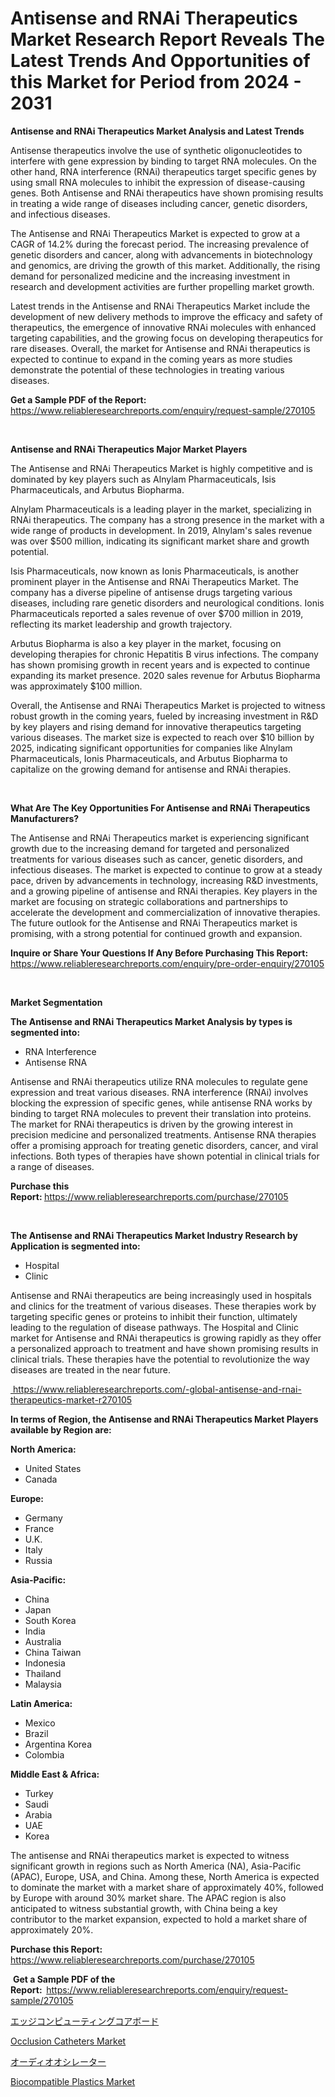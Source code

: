 <p><h1>Antisense and RNAi Therapeutics Market Research Report Reveals The Latest Trends And Opportunities of this Market for Period from 2024 - 2031</h1></p><p><strong>Antisense and RNAi Therapeutics Market Analysis and Latest Trends</strong></p>
<p><p>Antisense therapeutics involve the use of synthetic oligonucleotides to interfere with gene expression by binding to target RNA molecules. On the other hand, RNA interference (RNAi) therapeutics target specific genes by using small RNA molecules to inhibit the expression of disease-causing genes. Both Antisense and RNAi therapeutics have shown promising results in treating a wide range of diseases including cancer, genetic disorders, and infectious diseases.</p><p>The Antisense and RNAi Therapeutics Market is expected to grow at a CAGR of 14.2% during the forecast period. The increasing prevalence of genetic disorders and cancer, along with advancements in biotechnology and genomics, are driving the growth of this market. Additionally, the rising demand for personalized medicine and the increasing investment in research and development activities are further propelling market growth.</p><p>Latest trends in the Antisense and RNAi Therapeutics Market include the development of new delivery methods to improve the efficacy and safety of therapeutics, the emergence of innovative RNAi molecules with enhanced targeting capabilities, and the growing focus on developing therapeutics for rare diseases. Overall, the market for Antisense and RNAi therapeutics is expected to continue to expand in the coming years as more studies demonstrate the potential of these technologies in treating various diseases.</p></p>
<p><strong>Get a Sample PDF of the Report:&nbsp;</strong> <a href="https://www.reliableresearchreports.com/enquiry/request-sample/270105">https://www.reliableresearchreports.com/enquiry/request-sample/270105</a></p>
<p>&nbsp;</p>
<p><strong>Antisense and RNAi Therapeutics Major Market Players</strong></p>
<p><p>The Antisense and RNAi Therapeutics Market is highly competitive and is dominated by key players such as Alnylam Pharmaceuticals, Isis Pharmaceuticals, and Arbutus Biopharma.</p><p>Alnylam Pharmaceuticals is a leading player in the market, specializing in RNAi therapeutics. The company has a strong presence in the market with a wide range of products in development. In 2019, Alnylam's sales revenue was over $500 million, indicating its significant market share and growth potential.</p><p>Isis Pharmaceuticals, now known as Ionis Pharmaceuticals, is another prominent player in the Antisense and RNAi Therapeutics Market. The company has a diverse pipeline of antisense drugs targeting various diseases, including rare genetic disorders and neurological conditions. Ionis Pharmaceuticals reported a sales revenue of over $700 million in 2019, reflecting its market leadership and growth trajectory.</p><p>Arbutus Biopharma is also a key player in the market, focusing on developing therapies for chronic Hepatitis B virus infections. The company has shown promising growth in recent years and is expected to continue expanding its market presence. 2020 sales revenue for Arbutus Biopharma was approximately $100 million.</p><p>Overall, the Antisense and RNAi Therapeutics Market is projected to witness robust growth in the coming years, fueled by increasing investment in R&D by key players and rising demand for innovative therapeutics targeting various diseases. The market size is expected to reach over $10 billion by 2025, indicating significant opportunities for companies like Alnylam Pharmaceuticals, Ionis Pharmaceuticals, and Arbutus Biopharma to capitalize on the growing demand for antisense and RNAi therapies.</p></p>
<p>&nbsp;</p>
<p><strong>What Are The Key Opportunities For Antisense and RNAi Therapeutics Manufacturers?</strong></p>
<p><p>The Antisense and RNAi Therapeutics market is experiencing significant growth due to the increasing demand for targeted and personalized treatments for various diseases such as cancer, genetic disorders, and infectious diseases. The market is expected to continue to grow at a steady pace, driven by advancements in technology, increasing R&D investments, and a growing pipeline of antisense and RNAi therapies. Key players in the market are focusing on strategic collaborations and partnerships to accelerate the development and commercialization of innovative therapies. The future outlook for the Antisense and RNAi Therapeutics market is promising, with a strong potential for continued growth and expansion.</p></p>
<p><strong>Inquire or Share Your Questions If Any Before Purchasing This Report:</strong> <a href="https://www.reliableresearchreports.com/enquiry/pre-order-enquiry/270105">https://www.reliableresearchreports.com/enquiry/pre-order-enquiry/270105</a></p>
<p>&nbsp;</p>
<p><strong>Market Segmentation</strong></p>
<p><strong>The Antisense and RNAi Therapeutics Market Analysis by types is segmented into:</strong></p>
<p><ul><li>RNA Interference</li><li>Antisense RNA</li></ul></p>
<p><p>Antisense and RNAi therapeutics utilize RNA molecules to regulate gene expression and treat various diseases. RNA interference (RNAi) involves blocking the expression of specific genes, while antisense RNA works by binding to target RNA molecules to prevent their translation into proteins. The market for RNAi therapeutics is driven by the growing interest in precision medicine and personalized treatments. Antisense RNA therapies offer a promising approach for treating genetic disorders, cancer, and viral infections. Both types of therapies have shown potential in clinical trials for a range of diseases.</p></p>
<p><strong>Purchase this Report:&nbsp;</strong><a href="https://www.reliableresearchreports.com/purchase/270105">https://www.reliableresearchreports.com/purchase/270105</a></p>
<p>&nbsp;</p>
<p><strong>The Antisense and RNAi Therapeutics Market Industry Research by Application is segmented into:</strong></p>
<p><ul><li>Hospital</li><li>Clinic</li></ul></p>
<p><p>Antisense and RNAi therapeutics are being increasingly used in hospitals and clinics for the treatment of various diseases. These therapies work by targeting specific genes or proteins to inhibit their function, ultimately leading to the regulation of disease pathways. The Hospital and Clinic market for Antisense and RNAi therapeutics is growing rapidly as they offer a personalized approach to treatment and have shown promising results in clinical trials. These therapies have the potential to revolutionize the way diseases are treated in the near future.</p></p>
<p><a href="https://www.reliableresearchreports.com/-global-antisense-and-rnai-therapeutics-market-r270105">&nbsp;https://www.reliableresearchreports.com/-global-antisense-and-rnai-therapeutics-market-r270105</a></p>
<p><strong>In terms of Region, the Antisense and RNAi Therapeutics Market Players available by Region are:</strong></p>
<p>
    <p> <strong> North America: </strong>
        <ul>
            <li>United States</li>
            <li>Canada</li>
        </ul>
        </p> 
    <p> <strong> Europe: </strong>
        <ul>
            <li>Germany</li>
            <li>France</li>
            <li>U.K.</li>
            <li>Italy</li>
            <li>Russia</li>
        </ul>
        </p> 
    <p> <strong> Asia-Pacific: </strong>
        <ul>
            <li>China</li>
            <li>Japan</li>
            <li>South Korea</li>
            <li>India</li>
            <li>Australia</li>
            <li>China Taiwan</li>
            <li>Indonesia</li>
            <li>Thailand</li>
            <li>Malaysia</li>
        </ul>
        </p> 
    <p> <strong> Latin America: </strong>
        <ul>
            <li>Mexico</li>
            <li>Brazil</li>
            <li>Argentina Korea</li>
            <li>Colombia</li>
        </ul>
        </p> 
    <p> <strong> Middle East & Africa: </strong>
        <ul>
            <li>Turkey</li>
            <li>Saudi</li>
            <li>Arabia</li>
            <li>UAE</li>
            <li>Korea</li>
        </ul>
    </p>
    </p>
<p><p>The antisense and RNAi therapeutics market is expected to witness significant growth in regions such as North America (NA), Asia-Pacific (APAC), Europe, USA, and China. Among these, North America is expected to dominate the market with a market share of approximately 40%, followed by Europe with around 30% market share. The APAC region is also anticipated to witness substantial growth, with China being a key contributor to the market expansion, expected to hold a market share of approximately 20%.</p></p>
<p><strong>Purchase this Report: </strong><a href="https://www.reliableresearchreports.com/purchase/270105">https://www.reliableresearchreports.com/purchase/270105</a></p>
<p>&nbsp;<strong>Get a Sample PDF of the Report:&nbsp;&nbsp;</strong><a href="https://www.reliableresearchreports.com/enquiry/request-sample/270105">https://www.reliableresearchreports.com/enquiry/request-sample/270105</a></p>
<p><strong></strong></p>
<p><p><a href="https://github.com/DeonBoer2023/Market-Research-Report-List-2/blob/main/5159106177296.md">エッジコンピューティングコアボード</a></p><p><a href="https://github.com/dringals/Market-Research-Report-List-5/blob/main/occlusion-catheters-market.md">Occlusion Catheters Market</a></p><p><a href="https://github.com/dawson566/Market-Research-Report-List-2/blob/main/2799566177295.md">オーディオオシレーター</a></p><p><a href="https://github.com/mharielmesa/Market-Research-Report-List-4/blob/main/biocompatible-plastics-market.md">Biocompatible Plastics Market</a></p></p>